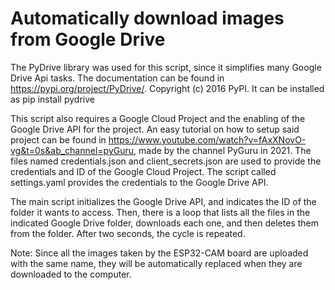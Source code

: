 # Automatically download images from Google Drive
The PyDrive library was used for this script, since it simplifies many Google Drive Api tasks. The documentation can be found in https://pypi.org/project/PyDrive/. Copyright (c) 2016 PyPI. It can be installed as pip install pydrive

This script also requires a Google Cloud Project and the enabling of the Google Drive API for the project. An easy tutorial on how to setup said project can be found in https://www.youtube.com/watch?v=fAxXNovO-vg&t=0s&ab_channel=pyGuru, made by the channel PyGuru in 2021. The files named credentials.json and client_secrets.json are used to provide the credentials and ID of the Google Cloud Project. The script called settings.yaml provides the credentials to the Google Drive API.

The main script initializes the Google Drive API, and indicates the ID of the folder it wants to access. Then, there is a loop that lists all the files in the indicated Google Drive folder, downloads each one, and then deletes them from the folder. After two seconds, the cycle is repeated.

Note: Since all the images taken by the ESP32-CAM board are uploaded with the same name, they will be automatically replaced when they are downloaded to the computer.
